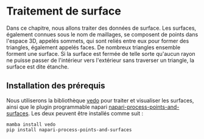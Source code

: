 # Traitement de surface

Dans ce chapitre, nous allons traiter des données de surface. Les surfaces, également connues sous le nom de maillages, se composent de points dans l'espace 3D, appelés sommets, qui sont reliés entre eux pour former des triangles, également appelés faces. De nombreux triangles ensemble forment une surface. Si la surface est fermée de telle sorte qu'aucun rayon ne puisse passer de l'intérieur vers l'extérieur sans traverser un triangle, la surface est dite étanche.

## Installation des prérequis

Nous utiliserons la bibliothèque [vedo](https://vedo.embl.es/) pour traiter et visualiser les surfaces, ainsi que le plugin programmable napari [napari-process-points-and-surfaces](https://github.com/haesleinhuepf/napari-process-points-and-surfaces). Les deux peuvent être installés comme suit :

```
mamba install vedo
pip install napari-process-points-and-surfaces
```